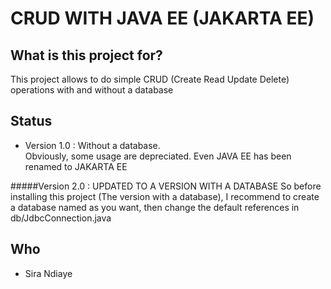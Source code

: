 # CRUD WITH JAVA EE (JAKARTA EE)


## What is this project for? 

This project allows to do simple CRUD (Create Read Update Delete) operations with and without a database

## Status

- Version 1.0 : Without a database.  
Obviously, some usage are depreciated. Even JAVA EE has been renamed to JAKARTA EE

#####Version 2.0 : UPDATED TO A VERSION WITH A DATABASE
So before installing this project (The version with a database), I recommend to create a database named as you want, then change the default references in db/JdbcConnection.java

## Who 

- Sira Ndiaye 
